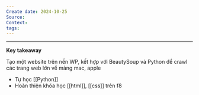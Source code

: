 ```yaml
---
Create date: 2024-10-25
Source: 
Context: 
tags:
---
```

---
**Key takeaway**

Tạo một website trên nền WP, kết hợp với BeautySoup và Python để crawl các trang web lớn về mảng mac, apple
- Tự học [[Python]]
- Hoàn thiện khóa học [[html]], [[css]] trên f8